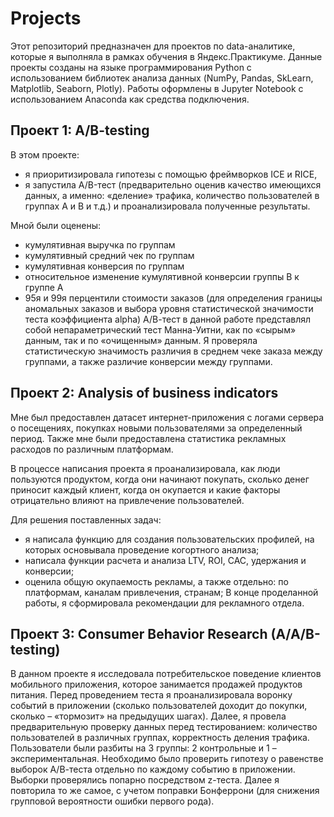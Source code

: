 # Projects
Этот репозиторий предназначен для проектов по data-аналитике, которые я выполняла в рамках обучения в Яндекс.Практикуме.
Данные проекты созданы на языке программирования Python с использованием библиотек анализа данных (NumPy, Pandas, SkLearn, Matplotlib, Seaborn, Plotly). Работы оформлены в Jupyter Notebook с использованием Anaconda как средства подключения.

## Проект 1: A/B-testing

В этом проекте:
* я приоритизировала гипотезы с помощью фреймворков ICE и RICE,
* я запустила A/B-тест (предварительно оценив качество имеющихся данных, а именно: «деление» трафика, количество пользователей в группах A и В и т.д.) и проанализировала полученные результаты.

Мной были оценены:
- кумулятивная выручка по группам
- кумулятивный средний чек по группам
- кумулятивная конверсия по группам
- относительное изменение кумулятивной конверсии группы В к группе А
- 95я и 99я перцентили стоимости заказов (для определения границы аномальных заказов и выбора уровня статистической значимости теста коэффициента alpha)
А/В-тест в данной работе представлял собой непараметрический тест Манна-Уитни, как по «сырым» данным, так и по «очищенным» данным. Я проверяла статистическую значимость различия в среднем чеке заказа между группами, а также различие конверсии между группами.



## Проект 2: Analysis of business indicators

Мне был предоставлен датасет интернет-приложения с логами сервера о посещениях, покупках новыми пользователями за определенный период. Также мне были предоставлена статистика рекламных расходов по различным платформам. 

В процессе написания проекта я проанализировала, как люди пользуются продуктом, когда они начинают покупать, сколько денег приносит каждый клиент, когда он окупается и какие факторы отрицательно влияют на привлечение пользователей. 

Для решения поставленных задач:
- я написала функцию для создания пользовательских профилей, на которых основывала проведение когортного анализа;
- написала функции расчета и анализа LTV, ROI, CAC, удержания и конверсии;
- оценила общую окупаемость рекламы, а также отдельно: по платформам, каналам привлечения, странам;
В конце проделанной работы, я сформировала рекомендации для рекламного отдела.



## Проект 3: Consumer Behavior Research (A/A/B-testing)

В данном проекте я исследовала потребительское поведение клиентов мобильного приложения, которое занимается продажей продуктов питания. Перед проведением теста я проанализировала воронку событий в приложении (сколько пользователей доходит до покупки, сколько – «тормозит» на предыдущих шагах). 
Далее, я провела предварительную проверку данных перед тестированием: количество пользователей в различных группах, корректность деления трафика. Пользователи были разбиты на 3 группы: 2 контрольные и 1 – экспериментальная. Необходимо было проверить гипотезу о равенстве выборок А/В-теста отдельно по каждому событию в приложении. Выборки проверялись попарно посредством z-теста. Далее я повторила то же самое, с учетом поправки Бонферрони (для снижения групповой вероятности ошибки первого рода). 


